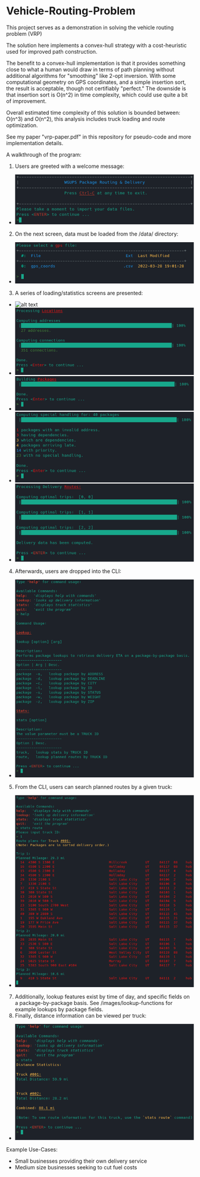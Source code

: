 # Vehicle-Routing-Problem
This project serves as a demonstration in solving the vehicle routing problem (VRP)

The solution here implements a convex-hull strategy with a cost-heuristic used for improved path construction.

The benefit to a convex-hull implementation is that it provides something close to what a human would draw in terms of path planning without additional algorithms for "smoothing" like 2-opt inversion. With some computational geometry on GPS coordinates, and a simple insertion sort, the result is acceptable, though not certifiably "perfect." The downside is that insertion sort is O(n^2) in time complexity, which could use quite a bit of improvement.

Overall estimated time complexity of this solution is bounded between:
O(n^3) and O(n^2), this analysis includes truck loading and route optimization.

See my paper "vrp-paper.pdf" in this repository for pseudo-code and more implementation details.

A walkthrough of the program:

1) Users are greeted with a welcome message:
  - ![alt text](https://raw.githubusercontent.com/justinlangley3/Vehicle-Routing-Problem/Vehicle-Routing-Problem/images/welcome.png)
2) On the next screen, data must be loaded from the /data/ directory:
  - ![alt text](https://raw.githubusercontent.com/justinlangley3/Vehicle-Routing-Problem/Vehicle-Routing-Problem/images/data_onboarding.png)
3) A series of loading/statistics screens are presented:
  - ![alt text](https://raw.githubusercontent.com/justinlangley3/Vehicle-Routing-Problem/Vehicle-Routing-Problem/images/.png)
  - ![alt text](https://raw.githubusercontent.com/justinlangley3/Vehicle-Routing-Problem/Vehicle-Routing-Problem/images/build-graph.png)
  - ![alt text](https://raw.githubusercontent.com/justinlangley3/Vehicle-Routing-Problem/Vehicle-Routing-Problem/images/build-packages.png)
  - ![alt text](https://raw.githubusercontent.com/justinlangley3/Vehicle-Routing-Problem/Vehicle-Routing-Problem/images/data_statistics.png)
  - ![alt text](https://raw.githubusercontent.com/justinlangley3/Vehicle-Routing-Problem/Vehicle-Routing-Problem/images/route_optimization.png)
4) Afterwards, users are dropped into the CLI:
  - ![alt text](https://raw.githubusercontent.com/justinlangley3/Vehicle-Routing-Problem/Vehicle-Routing-Problem/images/cli.png)
5) From the CLI, users can search planned routes by a given truck:
  - ![alt text](https://raw.githubusercontent.com/justinlangley3/Vehicle-Routing-Problem/Vehicle-Routing-Problem/images/planned-trips-truck1.png)
7) Additionally, lookup features exist by time of day, and specific fields on a package-by-package basis. See /images/lookup-functions for example lookups by package fields.
8) Finally, distance information can be viewed per truck:
  - ![alt text](https://raw.githubusercontent.com/justinlangley3/Vehicle-Routing-Problem/Vehicle-Routing-Problem/images/distance-traveled.png)

Example Use-Cases:
  - Small businesses providing their own delivery service
  - Medium size businesses seeking to cut fuel costs
